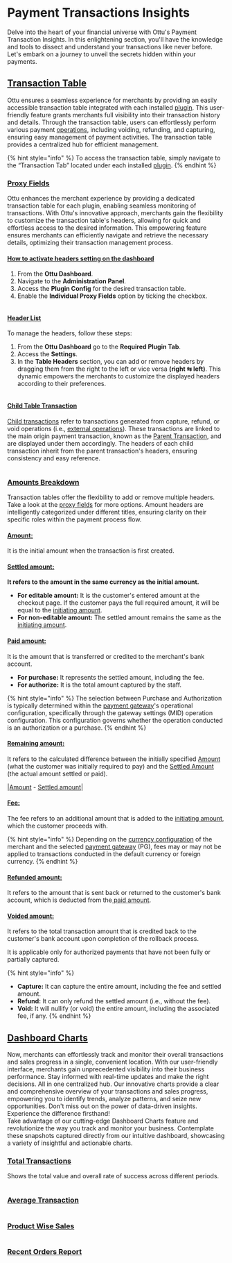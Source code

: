 # Payment Transactions Insights

Delve into the heart of your financial universe with Ottu's Payment Transaction Insights. In this enlightening section, you'll have the knowledge and tools to dissect and understand your transactions like never before. Let's embark on a journey to unveil the secrets hidden within your payments.

## [Transaction Table](payment-transactions-insights.md#transaction-table)

Ottu ensures a seamless experience for merchants by providing an easily accessible transaction table integrated with each installed [plugin](../plugins/). This user-friendly feature grants merchants full visibility into their transaction history and details. Through the transaction table, users can effortlessly perform various payment [operations](../../developer/operations.md#external-operations), including voiding, refunding, and capturing, ensuring easy management of payment activities. The transaction table provides a centralized hub for efficient management.

{% hint style="info" %}
To access the transaction table, simply navigate to the “Transaction Tab” located under each installed [plugin](../plugins/).
{% endhint %}

### [Proxy Fields](payment-transactions-insights.md#proxy-fields)

Ottu enhances the merchant experience by providing a dedicated transaction table for each plugin, enabling seamless monitoring of transactions. With Ottu's innovative approach, merchants gain the flexibility to customize the transaction table's headers, allowing for quick and effortless access to the desired information. This empowering feature ensures merchants can efficiently navigate and retrieve the necessary details, optimizing their transaction management process.&#x20;

#### [How to activate headers setting on the dashboard](payment-transactions-insights.md#how-to-activate-headers-setting-on-the-dashboard)

1. From the **Ottu Dashboard**.
2. Navigate to the **Administration Panel**.
3. Access the **Plugin Config** for the desired transaction table.
4. Enable the **Individual Proxy Fields** option by ticking the checkbox.

<figure><img src="../../.gitbook/assets/(Payment Transaction insight )activate proxy fields copy.png" alt=""><figcaption></figcaption></figure>

#### [Header List](payment-transactions-insights.md#header-list)

To manage the headers, follow these steps:

1. From the **Ottu Dashboard** go to the **Required Plugin Tab**.
2. Access the **Settings**.
3. In the **Table Headers** section, you can add or remove headers by dragging them from the right to the left or vice versa **(right ⇆ left)**. This dynamic empowers the merchants to customize the displayed headers according to their preferences.

<figure><img src="../../.gitbook/assets/(Payment Transaction insight )Add or remove headers copy.png" alt=""><figcaption></figcaption></figure>

#### [Child Table Transaction](payment-transactions-insights.md#child-table-transaction)

[Child transactions](payment-transactions-insights.md#child-payment-transaction) refer to transactions generated from capture, refund, or void operations (i.e., [external operations](../../developer/operations.md#external-operations)). These transactions are linked to the main origin payment transaction, known as the [Parent Transaction](payment-transactions-insights.md#parent-payment-transaction), and are displayed under them accordingly. The headers of each child transaction inherit from the parent transaction's headers, ensuring consistency and easy reference.

<figure><img src="../../.gitbook/assets/(Payment Transaction insight )Child proxy header copy.png" alt=""><figcaption></figcaption></figure>

### [Amounts Breakdown](payment-transactions-insights.md#amounts-breakdown)

Transaction tables offer the flexibility to add or remove multiple headers. Take a look at the [proxy fields](payment-transactions-insights.md#proxy-fields) for more options. Amount headers are intelligently categorized under different titles, ensuring clarity on their specific roles within the payment process flow.

#### [**Amount**:](payment-transactions-insights.md#amount)

It is the initial amount when the transaction is first created.

#### [**Settled amount:**](payment-transactions-insights.md#settled-amount)&#x20;

**It refers to the amount in the same currency as the initial amount.**

* **For editable amount:** It is the customer's entered amount at the checkout page. If the customer pays the full required amount, it will be equal to the [initiating amount](payment-transactions-insights.md#amount).
* **For non-editable amount:** The settled amount remains the same as the [initiating amount](payment-transactions-insights.md#amount).

#### [**Paid amount:**](payment-transactions-insights.md#paid-amount)&#x20;

It is the amount that is transferred or credited to the merchant's bank account.

* **For purchase:** It represents the settled amount, including the fee.
* **For authorize:** It is the total amount captured by the staff.

{% hint style="info" %}
The selection between Purchase and Authorization is typically determined within the [payment gateway](../payment-gateway.md)'s operational configuration, specifically through the gateway settings (MID) operation configuration. This configuration governs whether the operation conducted is an authorization or a purchase.
{% endhint %}

#### [Remaining amount:](payment-transactions-insights.md#remaining-amount)&#x20;

It refers to the calculated difference between the initially specified [Amount](payment-transactions-insights.md#amount) (what the customer was initially required to pay) and the [Settled Amount](payment-transactions-insights.md#settled-amount) (the actual amount settled or paid).

|[Amount](payment-transactions-insights.md#amount) - [Settled amount](payment-transactions-insights.md#settled-amount)|

#### [Fee:](payment-transactions-insights.md#fee)&#x20;

The fee refers to an additional amount that is added to the [initiating amount](payment-transactions-insights.md#amount), which the customer proceeds with.

{% hint style="info" %}
Depending on the [currency configuration](../currencies.md#currency-configuration-page) of the merchant and the selected [payment gateway](../payment-gateway.md) (PG), fees may or may not be applied to transactions conducted in the default currency or foreign currency.
{% endhint %}

#### [Refunded amount:](payment-transactions-insights.md#refunded-amount)&#x20;

It refers to the amount that is sent back or returned to the customer's bank account, which is deducted from the[ paid amount](payment-transactions-insights.md#paid-amount).

#### [Voided amount: ](payment-transactions-insights.md#voided-amount)

It refers to the total transaction amount that is credited back to the customer's bank account upon completion of the rollback process.

It is applicable only for authorized payments that have not been fully or partially captured.

{% hint style="info" %}
* **Capture:** It can capture the entire amount, including the fee and settled amount.
* **Refund:** It can only refund the settled amount (i.e., without the fee).
* **Void:** It will nullify (or void) the entire amount, including the associated fee, if any.
{% endhint %}

## [Dashboard Charts](payment-transactions-insights.md#dashboard-charts)

Now, merchants can effortlessly track and monitor their overall transactions and sales progress in a single, convenient location. With our user-friendly interface, merchants gain unprecedented visibility into their business performance. Stay informed with real-time updates and make the right decisions. All in one centralized hub. Our innovative charts provide a clear and comprehensive overview of your transactions and sales progress, empowering you to identify trends, analyze patterns, and seize new opportunities. Don't miss out on the power of data-driven insights. Experience the difference firsthand!\
Take advantage of our cutting-edge Dashboard Charts feature and revolutionize the way you track and monitor your business. Contemplate these snapshots captured directly from our intuitive dashboard, showcasing a variety of insightful and actionable charts.

### [Total Transactions](payment-transactions-insights.md#total-transactions)

Shows the total value and overall rate of success across different periods.

<figure><img src="../../.gitbook/assets/(Payment Transaction insight )Tacking-insight- Total Trans copy.png" alt=""><figcaption></figcaption></figure>

### [Average Transaction](payment-transactions-insights.md#average-transaction)

<figure><img src="../../.gitbook/assets/(Payment Transaction insight )AverageTransaction copy.png" alt=""><figcaption></figcaption></figure>

### [Product Wise Sales](payment-transactions-insights.md#product-wise-sales)

<figure><img src="../../.gitbook/assets/(Payment Transaction insight ) Product wise copy.png" alt=""><figcaption></figcaption></figure>

### [Recent Orders Report](payment-transactions-insights.md#recent-orders-report)

<figure><img src="../../.gitbook/assets/(Payment Transaction insight )Recent Order copy.png" alt=""><figcaption></figcaption></figure>
